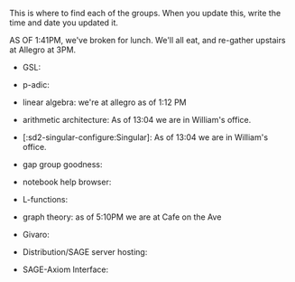 This is where to find each of the groups. When you update this, write the time and date you updated it.

AS OF 1:41PM, we've broken for lunch. We'll all eat, and re-gather upstairs at Allegro at 3PM.

 * GSL:

 * p-adic:

 * linear algebra: we're at allegro as of 1:12 PM

 * arithmetic architecture: As of 13:04 we are in William's office.

 * [:sd2-singular-configure:Singular]: As of 13:04 we are in William's office.

 * gap group goodness:

 * notebook help browser:

 * L-functions:

 * graph theory: as of 5:10PM we are at Cafe on the Ave

 * Givaro:

 * Distribution/SAGE server hosting:

 * SAGE-Axiom Interface:
